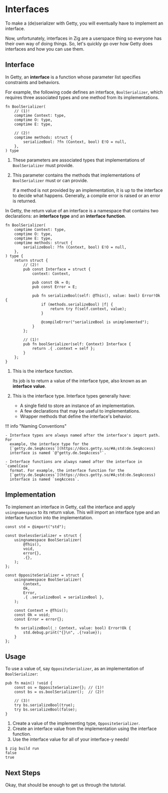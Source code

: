 # Interfaces

To make a (de)serializer with Getty, you will eventually have to implement an
interface.

Now, unfortunately, interfaces in Zig are a userspace thing so everyone has their
own way of doing things. So, let's quickly go over how Getty does interfaces
and how you can use them.

## Interface

In Getty, an __interface__ is a function whose parameter list specifies
constraints and behaviors.

For example, the following code defines an interface, `BoolSerializer`, which
requires three associated types and one method from its implementations.

```zig title="Zig code"
fn BoolSerializer(
    // (1)!
    comptime Context: type,
    comptime O: type,
    comptime E: type,

    // (2)!
    comptime methods: struct {
        serializeBool: ?fn (Context, bool) E!O = null,
    },
) type

```

1.  These parameters are associated types that implementations of `BoolSerializer` must provide.

1.  This parameter contains the methods that implementations of `BoolSerializer` must or can provide.

    If a method is not provided by an implementation, it is up to the interface
    to decide what happens. Generally, a compile error is raised or an error is
    returned.

In Getty, the return value of an interface is a namespace that contains two
declarations: an __interface type__ and an __interface function__.

```zig title="Zig code"
fn BoolSerializer(
    comptime Context: type,
    comptime O: type,
    comptime E: type,
    comptime methods: struct {
        serializeBool: ?fn (Context, bool) E!O = null,
    },
) type {
    return struct {
        // (2)!
        pub const Interface = struct {
            context: Context,

            pub const Ok = O;
            pub const Error = E;

            pub fn serializeBool(self: @This(), value: bool) Error!Ok {
                if (methods.serializeBool) |f| {
                    return try f(self.context, value);
                }

                @compileError("serializeBool is unimplemented");
            }
        };

        // (1)!
        pub fn boolSerializer(self: Context) Interface {
            return .{ .context = self };
        }
    };
}
```

1.  This is the interface function.

    Its job is to return a value of the interface type, also known as an
    __interface value__.

1.  This is the interface type. Interface types generally have:
      - A single field to store an instance of an implementation.
      - A few declarations that may be useful to implementations.
      - Wrapper methods that define the interface's behavior.

<!--The above annotations need to be ordered like they are to avoid weirdness-->
<!--with the second list element in the interface type annotation.-->

!!! info "Naming Conventions"

    - Interface types are always named after the interface's import path. For
      example, the interface type for the
      [`getty.de.SeqAccess`](https://docs.getty.so/#A;std:de.SeqAccess)
      interface is named `@"getty.de.SeqAccess"`.

    - Interface functions are always named after the interface in `camelCase`
      format. For example, the interface function for the
      [`getty.de.SeqAccess`](https://docs.getty.so/#A;std:de.SeqAccess)
      interface is named `seqAccess`.

## Implementation

To implement an interface in Getty, call the interface and apply
`usingnamespace` to its return value. This will import an interface type and an
interface function into the implementation.

```zig title="Zig code"
const std = @import("std");

const UselessSerializer = struct {
    usingnamespace BoolSerializer(
        @This(),
        void,
        error{},
        .{},
    );
};

const OppositeSerializer = struct {
    usingnamespace BoolSerializer(
        Context,
        Ok,
        Error,
        .{ .serializeBool = serializeBool },
    );

    const Context = @This();
    const Ok = void;
    const Error = error{};

    fn serializeBool(_: Context, value: bool) Error!Ok {
        std.debug.print("{}\n", .{!value});
    }
};
```

## Usage

To use a value of, say `OppositeSerializer`, as an implementation of `BoolSerializer`:

```zig title="Zig code"
pub fn main() !void {
    const os = OppositeSerializer{}; // (1)!
    const bs = os.boolSerializer();  // (2)!

    // (3)!
    try bs.serializeBool(true);
    try bs.serializeBool(false);
}
```

1. Create a value of the implementing type, `OppositeSerializer`.
1. Create an interface value from the implementation using the interface function.
1. Use the interface value for all of your interface-y needs!

```console title="Shell session"
$ zig build run
false
true
```

## Next Steps

Okay, that should be enough to get us through the tutorial.

<!--If you want to learn more about interfaces in Getty, check out the-->
<!--[Interfaces](/user-guide/design/interfaces/) page.-->
